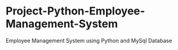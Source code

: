# Project-Python-Employee-Management-System
Employee Management System using Python and MySql Database
